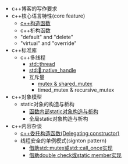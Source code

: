 
* c++博客的写作要求
* c++核心语言特性(core feature)
    * [c++构造函数][constructor]
    * c++析构函数
    * "default" and "delete"
    * "virtual" and "override"
* c++标准库
    * c++多线程
        * [std::thread][thread]
        * [std::thread::native_handle][threadNativeHandle]
        * 互斥量
            * [mutex & shared_mutex][mutexSharedMutex]
            * timed_mutex & recursive_mutex 
* c++对象模型
    * static对象的构造与析构
        * [函数内部static对象构造与析构][scopedStatic]
        * 全局static对象构造与析构 
* c++内容杂谈
    * [c++委托构造函数(Delegating constructor)][delegatingConstructor]
    * 线程安全的单例模式(signton pattern) 
        * [借助std::mutex或std::call_once实现][singleton_pattern_call_once]
        * [借助double check或static member实现][singleton_atomic_static_member]
    



[thread]:./standardLibrary/multiThread/thread.md
[constructor]:./coreFeature/specialMemberFunction/constructor.md
[threadNativeHandle]:./standardLibrary/multiThread/thread_nativeHandle.md
[mutexSharedMutex]:./standardLibrary/multiThread/mutex_shared_mutex.md
[delegatingConstructor]:./coreFeature/specialMemberFunction/delegating_constructor.md
[singleton_pattern_call_once]:./others/singleTon_mutex_call_once.md
[singleton_atomic_static_member]:./others/singleTon_atomic_static_member.md

[scopedStatic]:./objectModel/scoped_static.md

